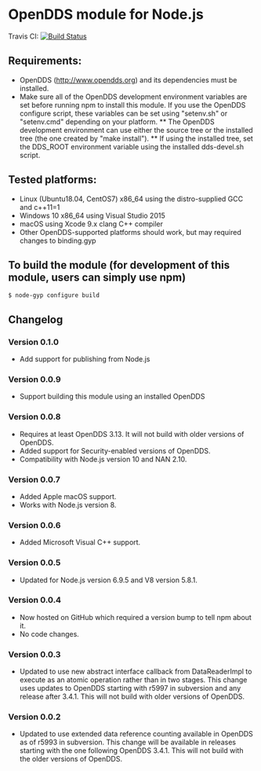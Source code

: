 # OpenDDS module for Node.js

Travis CI: [![Build Status](https://travis-ci.com/oci-labs/node-opendds.svg?branch=master)](https://travis-ci.com/oci-labs/node-opendds)

## Requirements:
* OpenDDS (http://www.opendds.org) and its dependencies must be installed.
* Make sure all of the OpenDDS development environment variables are set before running npm to install this module.  If you use the OpenDDS configure script, these variables can be set using "setenv.sh" or "setenv.cmd" depending on your platform.
** The OpenDDS development environment can use either the source tree or the installed tree (the one created by "make install").
** If using the installed tree, set the DDS_ROOT environment variable using the installed dds-devel.sh script.

## Tested platforms:
* Linux (Ubuntu18.04, CentOS7) x86_64 using the distro-supplied GCC and c++11=1
* Windows 10 x86_64 using Visual Studio 2015
* macOS using Xcode 9.x clang C++ compiler
* Other OpenDDS-supported platforms should work, but may required changes to binding.gyp

## To build the module (for development of this module, users can simply use npm)
```
$ node-gyp configure build
```

## Changelog

### Version 0.1.0

* Add support for publishing from Node.js

### Version 0.0.9

* Support building this module using an installed OpenDDS

### Version 0.0.8

* Requires at least OpenDDS 3.13. It will not build with older versions of OpenDDS.
* Added support for Security-enabled versions of OpenDDS.
* Compatibility with Node.js version 10 and NAN 2.10.

### Version 0.0.7

* Added Apple macOS support.
* Works with Node.js version 8.

### Version 0.0.6

* Added Microsoft Visual C++ support.

### Version 0.0.5

* Updated for Node.js version 6.9.5 and V8 version 5.8.1.

### Version 0.0.4

* Now hosted on GitHub which required a version bump to tell npm about it.
* No code changes.

### Version 0.0.3

* Updated to use new abstract interface callback from DataReaderImpl to
execute as an atomic operation rather than in two stages.  This change
uses updates to OpenDDS starting with r5997 in subversion and any release
after 3.4.1.  This will not build with older versions of OpenDDS.

### Version 0.0.2

* Updated to use extended data reference counting available in OpenDDS as
of r5993 in subversion.  This change will be available in releases
starting with the one following OpenDDS 3.4.1.  This will not build with
the older versions of OpenDDS.

